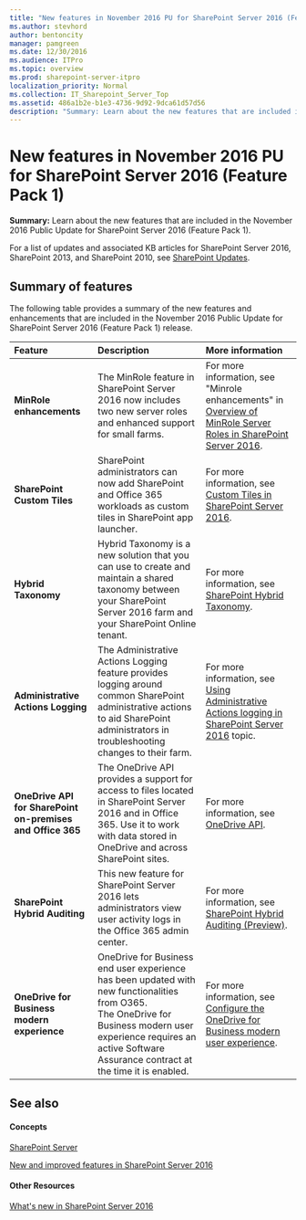 ```yaml
---
title: "New features in November 2016 PU for SharePoint Server 2016 (Feature Pack 1)"
ms.author: stevhord
author: bentoncity
manager: pamgreen
ms.date: 12/30/2016
ms.audience: ITPro
ms.topic: overview
ms.prod: sharepoint-server-itpro
localization_priority: Normal
ms.collection: IT_Sharepoint_Server_Top
ms.assetid: 486a1b2e-b1e3-4736-9d92-9dca61d57d56
description: "Summary: Learn about the new features that are included in the November 2016 Public Update for SharePoint Server 2016 (Feature Pack 1)."
---
```


# New features in November 2016 PU for SharePoint Server 2016 (Feature Pack 1)

 **Summary:** Learn about the new features that are included in the November 2016 Public Update for SharePoint Server 2016 (Feature Pack 1). 
  
For a list of updates and associated KB articles for SharePoint Server 2016, SharePoint 2013, and SharePoint 2010, see [SharePoint Updates](../sharepoint-updates.md).
  
## Summary of features

The following table provides a summary of the new features and enhancements that are included in the November 2016 Public Update for SharePoint Server 2016 (Feature Pack 1) release.
  
|**Feature**|**Description**|**More information**|
|:-----|:-----|:-----|
|**MinRole enhancements** <br/> |The MinRole feature in SharePoint Server 2016 now includes two new server roles and enhanced support for small farms.  <br/> |For more information, see "Minrole enhancements" in [Overview of MinRole Server Roles in SharePoint Server 2016](../install/overview-of-minrole-server-roles-in-sharepoint-server-2016.md).  <br/> |
|**SharePoint Custom Tiles** <br/> |SharePoint administrators can now add SharePoint and Office 365 workloads as custom tiles in SharePoint app launcher.  <br/> |For more information, see [Custom Tiles in SharePoint Server 2016](../administration/custom-tiles-in-sharepoint-server-2016.md).  <br/> |
|**Hybrid Taxonomy** <br/> |Hybrid Taxonomy is a new solution that you can use to create and maintain a shared taxonomy between your SharePoint Server 2016 farm and your SharePoint Online tenant.  <br/> |For more information, see [SharePoint Hybrid Taxonomy](https://support.office.com/article/71ae4d00-da98-407b-bee2-8d9972e1875c).  <br/> |
|**Administrative Actions Logging** <br/> |The Administrative Actions Logging feature provides logging around common SharePoint administrative actions to aid SharePoint administrators in troubleshooting changes to their farm.  <br/> |For more information, see [Using Administrative Actions logging in SharePoint Server 2016](../administration/using-administrative-actions-logging-in-sharepoint-server-2016.md) topic.  <br/> |
|**OneDrive API for SharePoint on-premises and Office 365** <br/> |The OneDrive API provides a support for access to files located in SharePoint Server 2016 and in Office 365. Use it to work with data stored in OneDrive and across SharePoint sites.  <br/> |For more information, see [OneDrive API](https://dev.onedrive.com/).  <br/> |
|**SharePoint Hybrid Auditing** <br/> |This new feature for SharePoint Server 2016 lets administrators view user activity logs in the Office 365 admin center.  <br/> |For more information, see [SharePoint Hybrid Auditing (Preview)](sharepoint-hybrid-auditing-preview.md).  <br/> |
|**OneDrive for Business modern experience** <br/> |OneDrive for Business end user experience has been updated with new functionalities from O365.  <br/> The OneDrive for Business modern user experience requires an active Software Assurance contract at the time it is enabled.  <br/> |For more information, see [Configure the OneDrive for Business modern user experience](../sites/configure-the-onedrive-for-business-modern-user-experience.md).  <br/> |
   
## See also

#### Concepts

[SharePoint Server](../sharepoint-server.md)
  
[New and improved features in SharePoint Server 2016](new-and-improved-features-in-sharepoint-server-2016.md)
#### Other Resources

[What's new in SharePoint Server 2016](https://support.office.com/en-US/article/What-s-new-in-SharePoint-Server-2016-089369b5-c3d4-4551-8bed-22b2548abd3b?ui=en-US&amp;rs=en-US&amp;ad=US)


